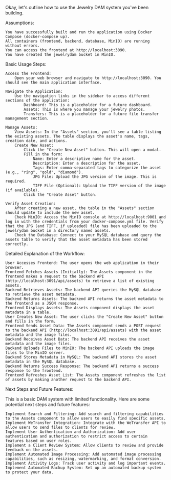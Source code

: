 Okay, let's outline how to use the Jewelry DAM system you've been building.

Assumptions:

    You have successfully built and run the application using Docker Compose (docker-compose up).
    All containers (frontend, backend, database, MinIO) are running without errors.
    You can access the frontend at http://localhost:3090.
    You have created the jewelrydam bucket in MinIO.

Basic Usage Steps:

    Access the Frontend:
        Open your web browser and navigate to http://localhost:3090. You should see the main application interface.

    Navigate the Application:
        Use the navigation links in the sidebar to access different sections of the application:
            Dashboard: This is a placeholder for a future dashboard.
            Assets: This is where you manage your jewelry photos.
            Transfers: This is a placeholder for a future file transfer management section.

    Manage Assets:
        View Assets: In the "Assets" section, you'll see a table listing the existing assets. The table displays the asset's name, tags, creation date, and actions.
        Create New Asset:
            Click the "Create New Asset" button. This will open a modal.
            Fill in the form:
                Name: Enter a descriptive name for the asset.
                Description: Enter a description for the asset.
                Tags: Enter comma-separated tags to categorize the asset (e.g., "ring", "gold", "diamond").
                JPG File: Upload the JPG version of the image. This is required.
                TIFF File (Optional): Upload the TIFF version of the image (if available).
            Click the "Create Asset" button.

    Verify Asset Creation:
        After creating a new asset, the table in the "Assets" section should update to include the new asset.
        Check MinIO: Access the MinIO console at http://localhost:9001 and log in with the credentials from your docker-compose.yml file. Verify that the JPG (and TIFF, if uploaded) file has been uploaded to the jewelrydam bucket in a directory named assets.
        Check the Database: Connect to your MySQL database and query the assets table to verify that the asset metadata has been stored correctly.

Detailed Explanation of the Workflow:

    User Accesses Frontend: The user opens the web application in their browser.
    Frontend Fetches Assets (Initially): The Assets component in the frontend makes a request to the backend API (http://localhost:3091/api/assets) to retrieve a list of existing assets.
    Backend Retrieves Assets: The backend API queries the MySQL database to retrieve the asset metadata.
    Backend Returns Assets: The backend API returns the asset metadata to the frontend as a JSON response.
    Frontend Displays Assets: The Assets component displays the asset metadata in a table.
    User Creates New Asset: The user clicks the "Create New Asset" button and fills in the form.
    Frontend Sends Asset Data: The Assets component sends a POST request to the backend API (http://localhost:3091/api/assets) with the asset metadata and the image files.
    Backend Receives Asset Data: The backend API receives the asset metadata and the image files.
    Backend Uploads Files to MinIO: The backend API uploads the image files to the MinIO server.
    Backend Stores Metadata in MySQL: The backend API stores the asset metadata in the MySQL database.
    Backend Returns Success Response: The backend API returns a success response to the frontend.
    Frontend Refreshes Asset List: The Assets component refreshes the list of assets by making another request to the backend API.

Next Steps and Future Features:

This is a basic DAM system with limited functionality. Here are some potential next steps and future features:

    Implement Search and Filtering: Add search and filtering capabilities to the Assets component to allow users to easily find specific assets.
    Implement WeTransfer Integration: Integrate with the WeTransfer API to allow users to send files to clients for review.
    Implement User Authentication and Authorization: Add user authentication and authorization to restrict access to certain features based on user roles.
    Implement a Client Review System: Allow clients to review and provide feedback on the assets.
    Implement Automated Image Processing: Add automated image processing capabilities, such as resizing, watermarking, and format conversion.
    Implement Activity Logs: Track user activity and log important events.
    Implement Automated Backup System: Set up an automated backup system to protect your data.
